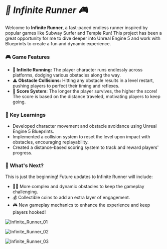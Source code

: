# ***🚀 Infinite Runner 🎮***

Welcome to **Infinite Runner**, a fast-paced endless runner inspired by popular games like Subway Surfer and Temple Run! This project has been a great opportunity for me to dive deeper into Unreal Engine 5 and work with Blueprints to create a fun and dynamic experience.

### **🎮 Game Features**
- **🌟 Infinite Running:** The player character runs endlessly across platforms, dodging various obstacles along the way.
- **⚠️ Obstacle Collisions:** Hitting any obstacle results in a level restart, pushing players to perfect their timing and reflexes.
- **🎯 Score System:** The longer the player survives, the higher the score! The score is based on the distance traveled, motivating players to keep going.

### **🧠 Key Learnings**
- Developed character movement and obstacle avoidance using Unreal Engine 5 Blueprints.
- Implemented a collision system to reset the level upon impact with obstacles, encouraging replayability.
- Created a distance-based scoring system to track and reward players' progress.

### **🚀 What's Next?**
This is just the beginning! Future updates to Infinite Runner will include:

- 🏃‍♂️ More complex and dynamic obstacles to keep the gameplay challenging.
- 💰 Collectible coins to add an extra layer of engagement.
- 🎮 New gameplay mechanics to enhance the experience and keep players hooked!

![Infinite_Runner_01](https://github.com/user-attachments/assets/50d69d9f-198b-4e43-bd85-58f6e806c5ef)

![Infinite_Runner_02](https://github.com/user-attachments/assets/10e89b6d-5706-496d-bc56-d4e9f3e53433)

![Infinite_Runner_03](https://github.com/user-attachments/assets/d0d77332-66d5-42e3-8d3e-b0d9cdde02e5)
